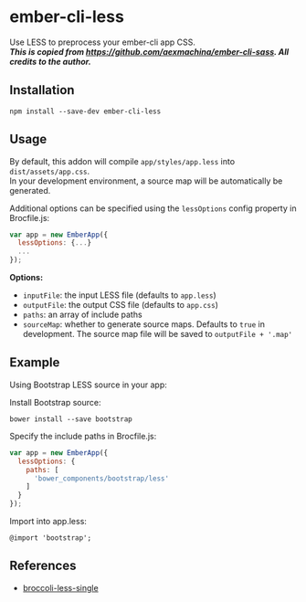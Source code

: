 # ember-cli-less

Use LESS to preprocess your ember-cli app CSS.  
***This is copied from https://github.com/aexmachina/ember-cli-sass. All credits to the author.***

## Installation

```
npm install --save-dev ember-cli-less
```

## Usage

By default, this addon will compile `app/styles/app.less` into `dist/assets/app.css`.  
In your development environment, a source map will be automatically be generated.  

Additional options can be specified using the `lessOptions` config property in Brocfile.js:

```javascript
var app = new EmberApp({
  lessOptions: {...}
  ...
});
```

**Options:**  
- `inputFile`: the input LESS file (defaults to `app.less`)
- `outputFile`: the output CSS file (defaults to `app.css`)
- `paths`: an array of include paths
- `sourceMap`: whether to generate source maps. Defaults to `true` in development. The source map file will be saved to `outputFile + '.map'`

## Example

Using Bootstrap LESS source in your app:

Install Bootstrap source:  
```
bower install --save bootstrap
```

Specify the include paths in Brocfile.js:  
```javascript
var app = new EmberApp({
  lessOptions: {
    paths: [
      'bower_components/bootstrap/less'
    ]
  }
});
```

Import into app.less:  
```less
@import 'bootstrap';
```

## References

- [broccoli-less-single](https://github.com/gabrielgrant/broccoli-less-single)

